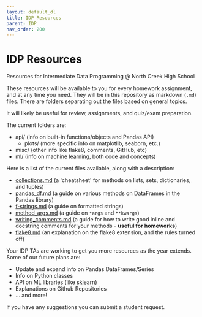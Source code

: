 ```yaml
---
layout: default_dl
title: IDP Resources
parent: IDP
nav_order: 200
---
```

# IDP Resources

Resources for Intermediate Data Programming @ North Creek High School

These resources will be available to you for every homework assignment, and at any time you need. They will be in this repository as markdown (`.md`) files. There are folders separating out the files based on general topics.

It will likely be useful for review, assignments, and quiz/exam preparation. 

The current folders are:
- api/ (info on built-in functions/objects and Pandas API)
  - plots/ (more specific info on matplotlib, seaborn, etc.)
- misc/ (other info like flake8, comments, GitHub, etc)
- ml/ (info on machine learning, both code and concepts)

Here is a list of the current files available, along with a description:
- [collections.md](api/collections.md) (a 'cheatsheet' for methods on lists, sets, dictionaries, and tuples)
- [pandas_df.md](api/pandas_df) (a guide on various methods on DataFrames in the Pandas library)
- [f-strings.md](api/f-strings) (a guide on formatted strings)
- [method_args.md](api/method_args) (a guide on `*args` and `**kwargs`)
- [writing_comments.md](misc/writing_comments) (a guide for how to write good inline and docstring comments for your methods - **useful for homeworks**)
- [flake8.md](misc/flake8) (an explanation on the flake8 extension, and the rules turned off)



Your IDP TAs are working to get you more resources as the year extends. Some of our future plans are:
- Update and expand info on Pandas DataFrames/Series
- Info on Python classes
- API on ML libraries (like sklearn)
- Explanations on Github Repositories
- ... and more!

If you have any suggestions you can submit a student request.

